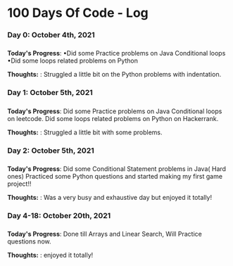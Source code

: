 # 100 Days Of Code - Log
### Day 0: October 4th, 2021 
#####

**Today's Progress**: •Did some Practice problems on Java Conditional loops
•Did some loops related problems on Python

**Thoughts:** : Struggled a little bit on the Python problems with indentation.









### Day 1: October 5th, 2021 
#####

**Today's Progress**: Did some Practice problems on Java Conditional loops on leetcode.
Did some loops related problems on Python on Hackerrank.

**Thoughts:** : Struggled a little bit with some problems.


### Day 2: October 5th, 2021 
#####

**Today's Progress**: Did some Conditional Statement problems in Java( Hard ones)
Practiced some Python questions and started making my first game project!!

**Thoughts:** : Was a very busy and exhaustive day but enjoyed it totally!

### Day 4-18: October 20th, 2021 
#####

**Today's Progress**: Done till Arrays and Linear Search, Will Practice questions now.

**Thoughts:** : enjoyed it totally!

